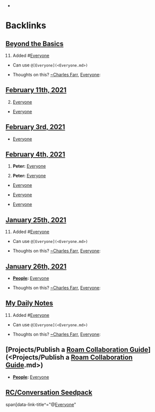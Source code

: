 - 

# Backlinks
## [Beyond the Basics](<Beyond the Basics.md>)
11. Added #[Everyone](<Everyone.md>)

- Can use `@[Everyone](<Everyone.md>)`

- Thoughts on this? [~](<~.md>)[Charles Farr](<Charles Farr.md>), [Everyone](<Everyone.md>):

## [February 11th, 2021](<February 11th, 2021.md>)
2. [Everyone](<Everyone.md>)

- [Everyone](<Everyone.md>)

## [February 3rd, 2021](<February 3rd, 2021.md>)
- [Everyone](<Everyone.md>)

## [February 4th, 2021](<February 4th, 2021.md>)
1. **Peter:** [Everyone](<Everyone.md>)

2. **Peter:** [Everyone](<Everyone.md>)

- [Everyone](<Everyone.md>)

- [Everyone](<Everyone.md>)

- [Everyone](<Everyone.md>)

## [January 25th, 2021](<January 25th, 2021.md>)
11. Added #[Everyone](<Everyone.md>)

- Can use `@[Everyone](<Everyone.md>)`

- Thoughts on this? [~](<~.md>)[Charles Farr](<Charles Farr.md>), [Everyone](<Everyone.md>):

## [January 26th, 2021](<January 26th, 2021.md>)
- **[People](<People.md>):** [Everyone](<Everyone.md>)

- Thoughts on this? [~](<~.md>)[Charles Farr](<Charles Farr.md>), [Everyone](<Everyone.md>):

## [My Daily Notes](<My Daily Notes.md>)
11. Added #[Everyone](<Everyone.md>)

- Can use `@[Everyone](<Everyone.md>)`

- Thoughts on this? [~](<~.md>)[Charles Farr](<Charles Farr.md>), [Everyone](<Everyone.md>):

## [Projects/Publish a [Roam Collaboration Guide](<Roam Collaboration Guide.md>)](<Projects/Publish a [Roam Collaboration Guide](<Roam Collaboration Guide.md>).md>)
- **[People](<People.md>):** [Everyone](<Everyone.md>)

## [RC/Conversation Seedpack](<RC/Conversation Seedpack.md>)
span[data-link-title^="@[Everyone](<Everyone.md>)"

